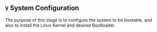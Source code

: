## `V` System Configuration
The purpose of this stage is to configure the system to be bootable, and also to install the Linux Kernel and desired Bootloader.
